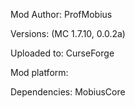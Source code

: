Mod Author: ProfMobius

Versions: (MC 1.7.10, 0.0.2a)

Uploaded to: CurseForge

Mod platform: 

Dependencies: MobiusCore
